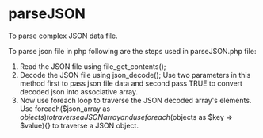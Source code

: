 # parseJSON
To parse complex JSON data file.

To parse json file in php following are the steps used in parseJSON.php file:
  1.  Read the JSON file using file_get_contents();
  2.  Decode the JSON file using json_decode(); Use two parameters in this method first to pass json file data and second pass TRUE to convert decoded json into associative array.
  3.   Now use foreach loop to traverse the JSON decoded array's elements. Use foreach($json_array as $objects){} to traverse a JSON array and use foreach($objects as $key => $value){} to traverse a JSON object.
